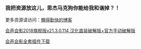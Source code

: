 ### 我把资源放这儿，思杰马克狗你能给我和谐掉？！
更多资源请访问：[懒得勤快的博客](https://masuit.com)

[会声会影2018旗舰版v21.3.0.114 汉化直装破解版+官方手动破解版](https://masuit.com/181)

[会声会影全套插件下载](https://masuit.com/182)
